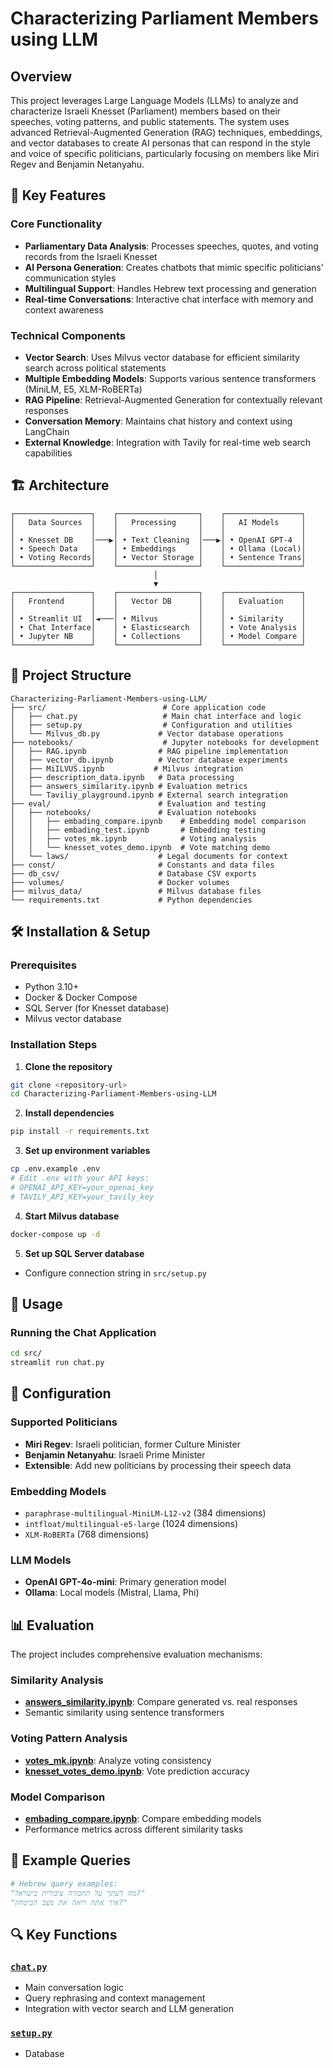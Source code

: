 # Characterizing Parliament Members using LLM

## Overview

This project leverages Large Language Models (LLMs) to analyze and characterize Israeli Knesset (Parliament) members based on their speeches, voting patterns, and public statements. The system uses advanced Retrieval-Augmented Generation (RAG) techniques, embeddings, and vector databases to create AI personas that can respond in the style and voice of specific politicians, particularly focusing on members like Miri Regev and Benjamin Netanyahu.

## 🚀 Key Features

### Core Functionality

- **Parliamentary Data Analysis**: Processes speeches, quotes, and voting records from the Israeli Knesset
- **AI Persona Generation**: Creates chatbots that mimic specific politicians' communication styles
- **Multilingual Support**: Handles Hebrew text processing and generation
- **Real-time Conversations**: Interactive chat interface with memory and context awareness

### Technical Components

- **Vector Search**: Uses Milvus vector database for efficient similarity search across political statements
- **Multiple Embedding Models**: Supports various sentence transformers (MiniLM, E5, XLM-RoBERTa)
- **RAG Pipeline**: Retrieval-Augmented Generation for contextually relevant responses
- **Conversation Memory**: Maintains chat history and context using LangChain
- **External Knowledge**: Integration with Tavily for real-time web search capabilities

## 🏗️ Architecture

```
┌─────────────────┐    ┌──────────────────┐    ┌─────────────────┐
│   Data Sources  │    │   Processing     │    │   AI Models     │
│                 │    │                  │    │                 │
│ • Knesset DB    │───▶│ • Text Cleaning  │───▶│ • OpenAI GPT-4  │
│ • Speech Data   │    │ • Embeddings     │    │ • Ollama (Local)│
│ • Voting Records│    │ • Vector Storage │    │ • Sentence Trans│
└─────────────────┘    └──────────────────┘    └─────────────────┘
                                │
                                ▼
┌─────────────────┐    ┌──────────────────┐    ┌─────────────────┐
│   Frontend      │    │   Vector DB      │    │   Evaluation    │
│                 │    │                  │    │                 │
│ • Streamlit UI  │◄───│ • Milvus         │    │ • Similarity    │
│ • Chat Interface│    │ • Elasticsearch  │    │ • Vote Analysis │
│ • Jupyter NB    │    │ • Collections    │    │ • Model Compare │
└─────────────────┘    └──────────────────┘    └─────────────────┘
```

## 📁 Project Structure

```
Characterizing-Parliament-Members-using-LLM/
├── src/                          # Core application code
│   ├── chat.py                   # Main chat interface and logic
│   ├── setup.py                  # Configuration and utilities
│   └── Milvus_db.py             # Vector database operations
├── notebooks/                    # Jupyter notebooks for development
│   ├── RAG.ipynb                # RAG pipeline implementation
│   ├── vector_db.ipynb          # Vector database experiments
│   ├── MiILVUS.ipynb           # Milvus integration
│   ├── description_data.ipynb   # Data processing
│   ├── answers_similarity.ipynb # Evaluation metrics
│   └── Taviliy_playground.ipynb # External search integration
├── eval/                        # Evaluation and testing
│   ├── notebooks/               # Evaluation notebooks
│   │   ├── embading_compare.ipynb    # Embedding model comparison
│   │   ├── embading_test.ipynb       # Embedding testing
│   │   ├── votes_mk.ipynb            # Voting analysis
│   │   └── knesset_votes_demo.ipynb  # Vote matching demo
│   └── laws/                    # Legal documents for context
├── const/                       # Constants and data files
├── db_csv/                      # Database CSV exports
├── volumes/                     # Docker volumes
├── milvus_data/                 # Milvus database files
└── requirements.txt             # Python dependencies
```

## 🛠️ Installation & Setup

### Prerequisites

- Python 3.10+
- Docker & Docker Compose
- SQL Server (for Knesset database)
- Milvus vector database

### Installation Steps

1. **Clone the repository**

```bash
git clone <repository-url>
cd Characterizing-Parliament-Members-using-LLM
```

2. **Install dependencies**

```bash
pip install -r requirements.txt
```

3. **Set up environment variables**

```bash
cp .env.example .env
# Edit .env with your API keys:
# OPENAI_API_KEY=your_openai_key
# TAVILY_API_KEY=your_tavily_key
```

4. **Start Milvus database**

```bash
docker-compose up -d
```

5. **Set up SQL Server database**

- Configure connection string in `src/setup.py`

## 🚀 Usage

### Running the Chat Application

```bash
cd src/
streamlit run chat.py
```

## 🔧 Configuration

### Supported Politicians

- **Miri Regev**: Israeli politician, former Culture Minister
- **Benjamin Netanyahu**: Israeli Prime Minister
- **Extensible**: Add new politicians by processing their speech data

### Embedding Models

- `paraphrase-multilingual-MiniLM-L12-v2` (384 dimensions)
- `intfloat/multilingual-e5-large` (1024 dimensions)
- `XLM-RoBERTa` (768 dimensions)

### LLM Models

- **OpenAI GPT-4o-mini**: Primary generation model
- **Ollama**: Local models (Mistral, Llama, Phi)

## 📊 Evaluation

The project includes comprehensive evaluation mechanisms:

### Similarity Analysis

- **[answers_similarity.ipynb](notebooks/answers_similarity.ipynb)**: Compare generated vs. real responses
- Semantic similarity using sentence transformers

### Voting Pattern Analysis

- **[votes_mk.ipynb](eval/notebooks/votes_mk.ipynb)**: Analyze voting consistency
- **[knesset_votes_demo.ipynb](eval/notebooks/knesset_votes_demo.ipynb)**: Vote prediction accuracy

### Model Comparison

- **[embading_compare.ipynb](eval/notebooks/embading_compare.ipynb)**: Compare embedding models
- Performance metrics across different similarity tasks

## 🎯 Example Queries

```python
# Hebrew query examples:
"מה דעתך על תחבורה ציבורית בישראל?"
"איך אתה רואה את מצב הביטחון?"
```

## 🔍 Key Functions

### [`chat.py`](src/chat.py)

- Main conversation logic
- Query rephrasing and context management
- Integration with vector search and LLM generation

### [`setup.py`](src/setup.py)

- Database
